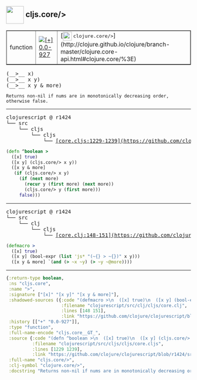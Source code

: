 ## <img width="48px" valign="middle" src="http://i.imgur.com/Hi20huC.png"> cljs.core/>

 <table border="1">
<tr>
<td>function</td>
<td><a href="https://github.com/cljsinfo/api-refs/tree/0.0-927"><img valign="middle" alt="[+] 0.0-927" src="https://img.shields.io/badge/+-0.0--927-lightgrey.svg"></a> </td>
<td>
[<img height="24px" valign="middle" src="http://i.imgur.com/1GjPKvB.png"> <samp>clojure.core/></samp>](http://clojure.github.io/clojure/branch-master/clojure.core-api.html#clojure.core/%3E)
</td>
</tr>
</table>

 <samp>
(__>__ x)<br>
(__>__ x y)<br>
(__>__ x y & more)<br>
</samp>

```
Returns non-nil if nums are in monotonically decreasing order,
otherwise false.
```

---

 <pre>
clojurescript @ r1424
└── src
    └── cljs
        └── cljs
            └── <ins>[core.cljs:1229-1239](https://github.com/clojure/clojurescript/blob/r1424/src/cljs/cljs/core.cljs#L1229-L1239)</ins>
</pre>

```clj
(defn ^boolean >
  ([x] true)
  ([x y] (cljs.core/> x y))
  ([x y & more]
   (if (cljs.core/> x y)
     (if (next more)
       (recur y (first more) (next more))
       (cljs.core/> y (first more)))
     false)))
```


---

 <pre>
clojurescript @ r1424
└── src
    └── clj
        └── cljs
            └── <ins>[core.clj:148-151](https://github.com/clojure/clojurescript/blob/r1424/src/clj/cljs/core.clj#L148-L151)</ins>
</pre>

```clj
(defmacro >
  ([x] true)
  ([x y] (bool-expr (list 'js* "(~{} > ~{})" x y)))
  ([x y & more] `(and (> ~x ~y) (> ~y ~@more))))
```

---

```clj
{:return-type boolean,
 :ns "cljs.core",
 :name ">",
 :signature ["[x]" "[x y]" "[x y & more]"],
 :shadowed-sources ({:code "(defmacro >\n  ([x] true)\n  ([x y] (bool-expr (list 'js* \"(~{} > ~{})\" x y)))\n  ([x y & more] `(and (> ~x ~y) (> ~y ~@more))))",
                     :filename "clojurescript/src/clj/cljs/core.clj",
                     :lines [148 151],
                     :link "https://github.com/clojure/clojurescript/blob/r1424/src/clj/cljs/core.clj#L148-L151"}),
 :history [["+" "0.0-927"]],
 :type "function",
 :full-name-encode "cljs.core__GT_",
 :source {:code "(defn ^boolean >\n  ([x] true)\n  ([x y] (cljs.core/> x y))\n  ([x y & more]\n   (if (cljs.core/> x y)\n     (if (next more)\n       (recur y (first more) (next more))\n       (cljs.core/> y (first more)))\n     false)))",
          :filename "clojurescript/src/cljs/cljs/core.cljs",
          :lines [1229 1239],
          :link "https://github.com/clojure/clojurescript/blob/r1424/src/cljs/cljs/core.cljs#L1229-L1239"},
 :full-name "cljs.core/>",
 :clj-symbol "clojure.core/>",
 :docstring "Returns non-nil if nums are in monotonically decreasing order,\notherwise false."}

```
